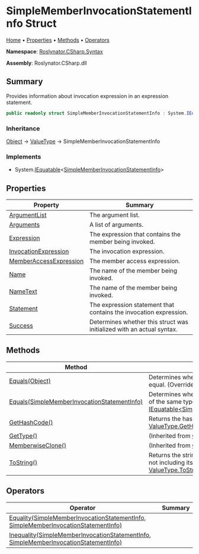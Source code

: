 <a name="_Top"></a>

# SimpleMemberInvocationStatementInfo Struct

[Home](../../../../README.md#_Top) &#x2022; [Properties](#properties) &#x2022; [Methods](#methods) &#x2022; [Operators](#operators)

**Namespace**: [Roslynator.CSharp.Syntax](../README.md#_Top)

**Assembly**: Roslynator\.CSharp\.dll

## Summary

Provides information about invocation expression in an expression statement\.

```csharp
public readonly struct SimpleMemberInvocationStatementInfo : System.IEquatable<SimpleMemberInvocationStatementInfo>
```

### Inheritance

[Object](https://docs.microsoft.com/en-us/dotnet/api/system.object) &#x2192; [ValueType](https://docs.microsoft.com/en-us/dotnet/api/system.valuetype) &#x2192; SimpleMemberInvocationStatementInfo

### Implements

* System\.[IEquatable](https://docs.microsoft.com/en-us/dotnet/api/system.iequatable-1)\<[SimpleMemberInvocationStatementInfo](#_Top)>

## Properties

| Property | Summary |
| -------- | ------- |
| [ArgumentList](ArgumentList/README.md#_Top) | The argument list\. |
| [Arguments](Arguments/README.md#_Top) | A list of arguments\. |
| [Expression](Expression/README.md#_Top) | The expression that contains the member being invoked\. |
| [InvocationExpression](InvocationExpression/README.md#_Top) | The invocation expression\. |
| [MemberAccessExpression](MemberAccessExpression/README.md#_Top) | The member access expression\. |
| [Name](Name/README.md#_Top) | The name of the member being invoked\. |
| [NameText](NameText/README.md#_Top) | The name of the member being invoked\. |
| [Statement](Statement/README.md#_Top) | The expression statement that contains the invocation expression\. |
| [Success](Success/README.md#_Top) | Determines whether this struct was initialized with an actual syntax\. |

## Methods

| Method | Summary |
| ------ | ------- |
| [Equals(Object)](Equals/README.md#Roslynator_CSharp_Syntax_SimpleMemberInvocationStatementInfo_Equals_System_Object_) | Determines whether this instance and a specified object are equal\. \(Overrides [ValueType.Equals](https://docs.microsoft.com/en-us/dotnet/api/system.valuetype.equals)\) |
| [Equals(SimpleMemberInvocationStatementInfo)](Equals/README.md#Roslynator_CSharp_Syntax_SimpleMemberInvocationStatementInfo_Equals_Roslynator_CSharp_Syntax_SimpleMemberInvocationStatementInfo_) | Determines whether this instance is equal to another object of the same type\. \(Implements [IEquatable\<SimpleMemberInvocationStatementInfo>.Equals](https://docs.microsoft.com/en-us/dotnet/api/system.iequatable-1.equals)\) |
| [GetHashCode()](GetHashCode/README.md#_Top) | Returns the hash code for this instance\. \(Overrides [ValueType.GetHashCode](https://docs.microsoft.com/en-us/dotnet/api/system.valuetype.gethashcode)\) |
| [GetType()](https://docs.microsoft.com/en-us/dotnet/api/system.object.gettype) |  \(Inherited from [Object](https://docs.microsoft.com/en-us/dotnet/api/system.object)\) |
| [MemberwiseClone()](https://docs.microsoft.com/en-us/dotnet/api/system.object.memberwiseclone) |  \(Inherited from [Object](https://docs.microsoft.com/en-us/dotnet/api/system.object)\) |
| [ToString()](ToString/README.md#_Top) | Returns the string representation of the underlying syntax, not including its leading and trailing trivia\. \(Overrides [ValueType.ToString](https://docs.microsoft.com/en-us/dotnet/api/system.valuetype.tostring)\) |

## Operators

| Operator | Summary |
| -------- | ------- |
| [Equality(SimpleMemberInvocationStatementInfo, SimpleMemberInvocationStatementInfo)](op_Equality/README.md#_Top) | |
| [Inequality(SimpleMemberInvocationStatementInfo, SimpleMemberInvocationStatementInfo)](op_Inequality/README.md#_Top) | |

